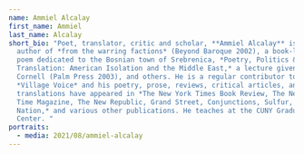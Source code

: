 ```yaml
---
name: Ammiel Alcalay
first_name: Ammiel
last_name: Alcalay
short_bio: "Poet, translator, critic and scholar, **Ammiel Alcalay** is the
  author of *from the warring factions* (Beyond Baroque 2002), a book-length
  poem dedicated to the Bosnian town of Srebrenica, *Poetry, Politics &
  Translation: American Isolation and the Middle East,* a lecture given at
  Cornell (Palm Press 2003), and others. He is a regular contributor to the
  *Village Voice* and his poetry, prose, reviews, critical articles, and
  translations have appeared in *The New York Times Book Review, The New Yorker,
  Time Magazine, The New Republic, Grand Street, Conjunctions, Sulfur, The
  Nation,* and various other publications. He teaches at the CUNY Graduate
  Center. "
portraits:
  - media: 2021/08/ammiel-alcalay
---
```

